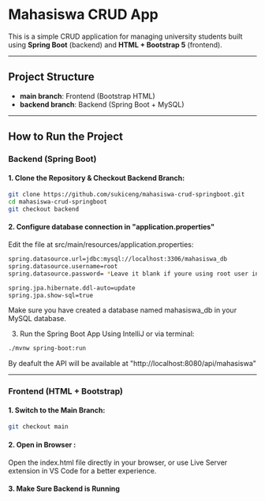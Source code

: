 # Mahasiswa CRUD App

This is a simple CRUD application for managing university students built using **Spring Boot** (backend) and **HTML + Bootstrap 5** (frontend).

---

## Project Structure

- **main branch**: Frontend (Bootstrap HTML)
- **backend branch**: Backend (Spring Boot + MySQL)

---

## How to Run the Project

### Backend (Spring Boot)

#### 1. Clone the Repository & Checkout Backend Branch:

```bash
git clone https://github.com/sukiceng/mahasiswa-crud-springboot.git
cd mahasiswa-crud-springboot
git checkout backend
```
#### 2. Configure database connection in "application.properties"
Edit the file at src/main/resources/application.properties:
```bash
spring.datasource.url=jdbc:mysql://localhost:3306/mahasiswa_db
spring.datasource.username=root
spring.datasource.password= *Leave it blank if youre using root user in MySQL databases*

spring.jpa.hibernate.ddl-auto=update
spring.jpa.show-sql=true
```
Make sure you have created a database named mahasiswa_db in your MySQL database.

3. Run the Spring Boot App
Using IntelliJ or via terminal:
```bash
./mvnw spring-boot:run
```
By deafult the API will be available at "http://localhost:8080/api/mahasiswa"

---

### Frontend (HTML + Bootstrap)

#### 1. Switch to the Main Branch:
```bash
git checkout main
```
#### 2. Open in Browser : 
Open the index.html file directly in your browser, or use Live Server extension in VS Code for a better experience.
#### 3. Make Sure Backend is Running

